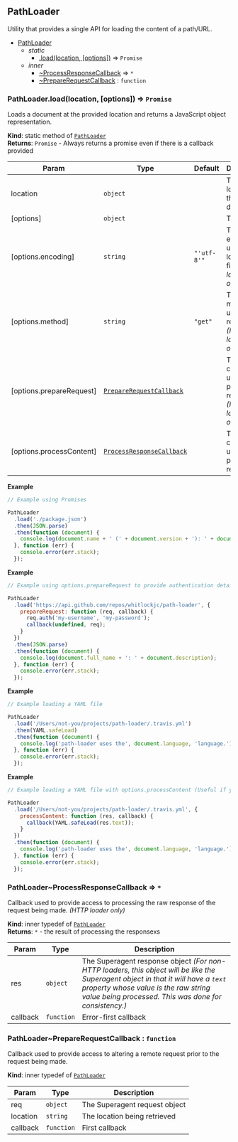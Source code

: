 <a name="module_PathLoader"></a>
## PathLoader
Utility that provides a single API for loading the content of a path/URL.


* [PathLoader](#module_PathLoader)
    * _static_
        * [.load(location, [options])](#module_PathLoader.load) ⇒ <code>Promise</code>
    * _inner_
        * [~ProcessResponseCallback](#module_PathLoader..ProcessResponseCallback) ⇒ <code>\*</code>
        * [~PrepareRequestCallback](#module_PathLoader..PrepareRequestCallback) : <code>function</code>

<a name="module_PathLoader.load"></a>
### PathLoader.load(location, [options]) ⇒ <code>Promise</code>
Loads a document at the provided location and returns a JavaScript object representation.

**Kind**: static method of <code>[PathLoader](#module_PathLoader)</code>  
**Returns**: <code>Promise</code> - Always returns a promise even if there is a callback provided  

| Param | Type | Default | Description |
| --- | --- | --- | --- |
| location | <code>object</code> |  | The location to the document |
| [options] | <code>object</code> |  | The options |
| [options.encoding] | <code>string</code> | <code>&quot;&#x27;utf-8&#x27;&quot;</code> | The encoding to use when loading the file *(File loader only)* |
| [options.method] | <code>string</code> | <code>&quot;get&quot;</code> | The HTTP method to use for the request *(HTTP loader only)* |
| [options.prepareRequest] | <code>[PrepareRequestCallback](#module_PathLoader..PrepareRequestCallback)</code> |  | The callback used to prepare the request *(HTTP loader only)* |
| [options.processContent] | <code>[ProcessResponseCallback](#module_PathLoader..ProcessResponseCallback)</code> |  | The callback used to process the response |

**Example**  
```js
// Example using Promises

PathLoader
  .load('./package.json')
  .then(JSON.parse)
  .then(function (document) {
    console.log(document.name + ' (' + document.version + '): ' + document.description);
  }, function (err) {
    console.error(err.stack);
  });
```
**Example**  
```js
// Example using options.prepareRequest to provide authentication details for a remotely secure URL

PathLoader
  .load('https://api.github.com/repos/whitlockjc/path-loader', {
    prepareRequest: function (req, callback) {
      req.auth('my-username', 'my-password');
      callback(undefined, req);
    }
  })
  .then(JSON.parse)
  .then(function (document) {
    console.log(document.full_name + ': ' + document.description);
  }, function (err) {
    console.error(err.stack);
  });
```
**Example**  
```js
// Example loading a YAML file

PathLoader
  .load('/Users/not-you/projects/path-loader/.travis.yml')
  .then(YAML.safeLoad)
  .then(function (document) {
    console.log('path-loader uses the', document.language, 'language.');
  }, function (err) {
    console.error(err.stack);
  });
```
**Example**  
```js
// Example loading a YAML file with options.processContent (Useful if you need information in the raw response)

PathLoader
  .load('/Users/not-you/projects/path-loader/.travis.yml', {
    processContent: function (res, callback) {
      callback(YAML.safeLoad(res.text));
    }
  })
  .then(function (document) {
    console.log('path-loader uses the', document.language, 'language.');
  }, function (err) {
    console.error(err.stack);
  });
```
<a name="module_PathLoader..ProcessResponseCallback"></a>
### PathLoader~ProcessResponseCallback ⇒ <code>\*</code>
Callback used to provide access to processing the raw response of the request being made. *(HTTP loader only)*

**Kind**: inner typedef of <code>[PathLoader](#module_PathLoader)</code>  
**Returns**: <code>\*</code> - the result of processing the responsexs  

| Param | Type | Description |
| --- | --- | --- |
| res | <code>object</code> | The Superagent response object *(For non-HTTP loaders, this object will be like the Superagent object in that it will have a `text` property whose value is the raw string value being processed.  This was done for consistency.)* |
| callback | <code>function</code> | Error-first callback |

<a name="module_PathLoader..PrepareRequestCallback"></a>
### PathLoader~PrepareRequestCallback : <code>function</code>
Callback used to provide access to altering a remote request prior to the request being made.

**Kind**: inner typedef of <code>[PathLoader](#module_PathLoader)</code>  

| Param | Type | Description |
| --- | --- | --- |
| req | <code>object</code> | The Superagent request object |
| location | <code>string</code> | The location being retrieved |
| callback | <code>function</code> | First callback |

